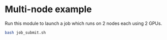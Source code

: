 # Multi-node example   

Run this module to launch a job which runs on 2 nodes each using 2 GPUs.   

```bash
bash job_submit.sh
```